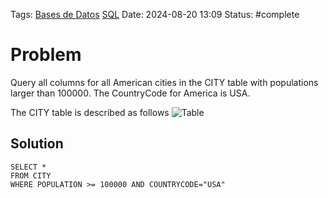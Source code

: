 Tags: [Bases de Datos](../Indexes/Bases%20de%20Datos.md) [SQL](../Indexes/SQL.md)
Date: 2024-08-20 13:09
Status: #complete 

# Problem
Query all columns for all American cities in the CITY table with populations larger than 100000. The CountryCode for America is USA.

The CITY table is described as follows
![Table](https://s3.amazonaws.com/hr-challenge-images/8137/1449729804-f21d187d0f-CITY.jpg)
## Solution
```
SELECT *
FROM CITY
WHERE POPULATION >= 100000 AND COUNTRYCODE="USA"
```
